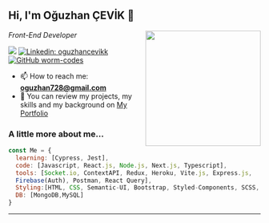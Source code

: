 <h2> Hi, I'm Oğuzhan ÇEVİK 👋</h2>
<img align='right' src="https://media.giphy.com/media/fwbZnTftCXVocKzfxR/giphy.gif" width="230">
<p><em>Front-End Developer 
</em></p>

![](https://komarev.com/ghpvc/?username=worm-codes&color=yellow)
[![Linkedin: oguzhancevikk](https://img.shields.io/badge/-oguzhancevikk-blue?style=flat-square&logo=Linkedin&logoColor=white&link=https://www.linkedin.com/in/oguzhancevikk/)](https://www.linkedin.com/in/oguzhancevikk/)
[![GitHub worm-codes](https://img.shields.io/github/followers/worm-codes?label=follow&style=social)](https://github.com/worm-codes)

- 📫 How to reach me: **oguzhan728@gmail.com**
- 🌱 You can review my projects, my skills and my background on [My Portfolio](https://oguzhancevik.dev/)



###  A little more about me...  

```javascript
const Me = {
  learning: [Cypress, Jest],
  code: [Javascript, React.js, Node.js, Next.js, Typescript],
  tools: [Socket.io, ContextAPI, Redux, Heroku, Vite.js, Express.js,
  Firebase(Auth), Postman, React Query],
  Styling:[HTML, CSS, Semantic-UI, Bootstrap, Styled-Components, SCSS, Motion Library, Ant Design, Material UI]
  DB: [MongoDB,MySQL]
}
```


---
